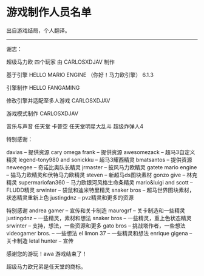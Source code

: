 # 游戏制作人员名单

出自游戏结局，个人翻译。

------

谢志：

超级马力欧 四个玩家
由 CARLOSXDJAV 制作

基于引擎 HELLO MARIO ENGINE （你好！马力欧引擎） 6.1.3

引擎制作
HELLO FANGAMING

修改引擎并适配至多人游戏
CARLOSXDJAV

游戏模式制作
CARLOSXDJAV

音乐与声音
任天堂
卡普空
任天堂明星大乱斗
超级炸弹人4

特别感谢：

davias – 提供资源
cary omega frank – 提供资源
awesomezack – 超马3自定义精灵
legend-tony980 and sonickku – 超马3耀西精灵
bmatsantos – 提供资源
neweegee – 奇诺比奥队长精灵
jrmaster – 披风马力欧精灵
gatete mario engine – 猫马力欧精灵和伏特马力欧精灵
steven – 新超马ds图块素材
gonzo give – 林克精灵
supermariofan360 – 马力欧银河风格生命条精灵
mario&luigi and scott – FLUDD精灵
srwinter – 袋鼠和迪米特里精灵
snaker bros – 超马世界图块素材，状态精灵重新上色
justingdnz – pvz精灵和更多的资源

特别感谢
andrea gamer – 宣传和关卡制造
maurogrf – 关卡制造和一些精灵
justingdnz – 一些精灵，素材和想法
snaker bros – 一些精灵，重上色状态精灵
srwinter – 支持，想法，一些资源和更多
gato bros – 挑战塔作者，一些想法
videogamer bros. – 一些想法
el limon 37 – 一些精灵和想法
enrique gigena – 关卡制造
letal hunter – 宣传

感谢您的游玩！awa
游戏结束了！

超级马力欧兄弟是任天堂的商标。